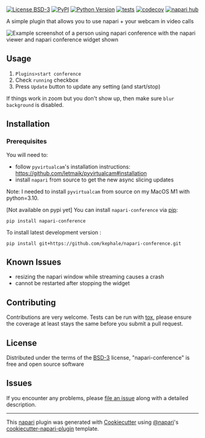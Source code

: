 
[![License BSD-3](https://img.shields.io/pypi/l/napari-conference.svg?color=green)](https://github.com/kephale/napari-conference/raw/main/LICENSE)
[![PyPI](https://img.shields.io/pypi/v/napari-conference.svg?color=green)](https://pypi.org/project/napari-conference)
[![Python Version](https://img.shields.io/pypi/pyversions/napari-conference.svg?color=green)](https://python.org)
[![tests](https://github.com/kephale/napari-conference/workflows/tests/badge.svg)](https://github.com/kephale/napari-conference/actions)
[![codecov](https://codecov.io/gh/kephale/napari-conference/branch/main/graph/badge.svg)](https://codecov.io/gh/kephale/napari-conference)
[![napari hub](https://img.shields.io/endpoint?url=https://api.napari-hub.org/shields/napari-conference)](https://napari-hub.org/plugins/napari-conference)

A simple plugin that allows you to use napari + your webcam in video
calls

![Example screenshot of a person using napari conference with the
napari viewer and napari conference widget shown](napari_conference_example.png)

## Usage

1. `Plugins>start conference`
2. Check `running` checkbox
3. Press `Update` button to update any setting (and start/stop)

If things work in zoom but you don't show up, then make sure `blur
background` is disabled.

## Installation

### Prerequisites

You will need to:

- follow `pyvirtualcam`'s installation instructions:
https://github.com/letmaik/pyvirtualcam#installation
- install `napari` from source to get the new async slicing updates 

Note: I needed to install `pyvirtualcam` from source on my MacOS M1
with python=3.10.



[Not available on pypi yet] You can install `napari-conference` via [pip]:

    pip install napari-conference



To install latest development version :

    pip install git+https://github.com/kephale/napari-conference.git


## Known Issues

- resizing the napari window while streaming causes a crash
- cannot be restarted after stopping the widget

## Contributing

Contributions are very welcome. Tests can be run with [tox], please ensure
the coverage at least stays the same before you submit a pull request.

## License

Distributed under the terms of the [BSD-3] license,
"napari-conference" is free and open source software

## Issues

If you encounter any problems, please [file an issue] along with a detailed description.

[napari]: https://github.com/napari/napari
[Cookiecutter]: https://github.com/audreyr/cookiecutter
[@napari]: https://github.com/napari
[MIT]: http://opensource.org/licenses/MIT
[BSD-3]: http://opensource.org/licenses/BSD-3-Clause
[GNU GPL v3.0]: http://www.gnu.org/licenses/gpl-3.0.txt
[GNU LGPL v3.0]: http://www.gnu.org/licenses/lgpl-3.0.txt
[Apache Software License 2.0]: http://www.apache.org/licenses/LICENSE-2.0
[Mozilla Public License 2.0]: https://www.mozilla.org/media/MPL/2.0/index.txt
[cookiecutter-napari-plugin]: https://github.com/napari/cookiecutter-napari-plugin

[file an issue]: https://github.com/kephale/napari-conference/issues

[napari]: https://github.com/napari/napari
[tox]: https://tox.readthedocs.io/en/latest/
[pip]: https://pypi.org/project/pip/
[PyPI]: https://pypi.org/

----------------------------------

This [napari] plugin was generated with [Cookiecutter] using [@napari]'s [cookiecutter-napari-plugin] template.

<!--
Don't miss the full getting started guide to set up your new package:
https://github.com/napari/cookiecutter-napari-plugin#getting-started

and review the napari docs for plugin developers:
https://napari.org/stable/plugins/index.html
-->
